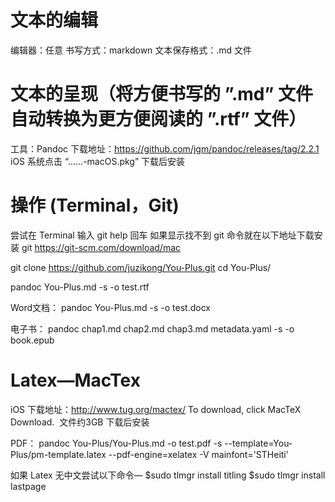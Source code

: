 # 文本的编辑

编辑器：任意
书写方式：markdown
文本保存格式：.md 文件

# 文本的呈现（将方便书写的 ”.md” 文件自动转换为更方便阅读的 ”.rtf” 文件）
工具：Pandoc
下载地址：<https://github.com/jgm/pandoc/releases/tag/2.2.1>
iOS 系统点击 “……-macOS.pkg” 下载后安装


# 操作 (Terminal，Git)
尝试在 Terminal 输入 git help 回车
如果显示找不到 git 命令就在以下地址下载安装 git
<https://git-scm.com/download/mac>


git clone https://github.com/juzikong/You-Plus.git
cd You-Plus/

pandoc You-Plus.md -s -o test.rtf

Word文档：
pandoc You-Plus.md -s -o test.docx

电子书：
pandoc chap1.md chap2.md chap3.md metadata.yaml -s -o book.epub



# Latex—MacTex
iOS 下载地址：<http://www.tug.org/mactex/>
To download, click MacTeX Download. 
文件约3GB 下载后安装

PDF：
pandoc You-Plus/You-Plus.md -o test.pdf -s --template=You-Plus/pm-template.latex --pdf-engine=xelatex -V mainfont='STHeiti'

如果 Latex 无中文尝试以下命令—
$sudo tlmgr install titling
$sudo tlmgr install lastpage
